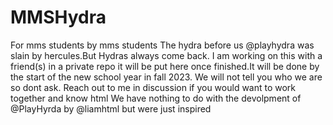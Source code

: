 # MMSHydra
For mms students by mms students
The hydra before us @playhydra was slain by hercules.But Hydras always come back.
I am working on this with a friend(s) in a private repo it will be put here once finished.It will be done by the start of the new school year in fall 2023.
We will not tell you who we are so dont ask.
Reach out to me in discussion if you would want to work together and know html
We have nothing to do with the devolpment of @PlayHyrda by @liamhtml but were just inspired 
